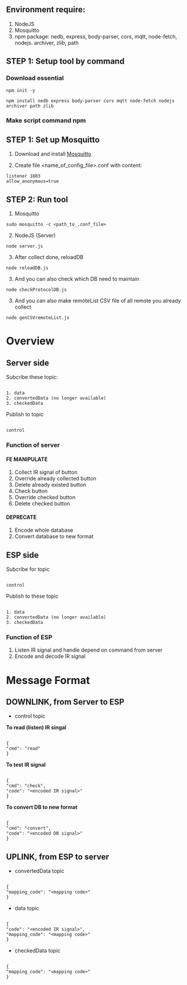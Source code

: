 ## Environment require:

1. NodeJS
2. Mosquitto
3. npm package: nedb, express, body-parser, cors, mqtt, node-fetch, nodejs. archiver, zlib, path

## STEP 1: Setup tool by command

### Download essential

```
npm init -y
```

```
npm install nedb express body-parser cors mqtt node-fetch nodejs archiver path zlib
```

### Make script command npm

## STEP 1: Set up Mosquitto

1. Download and install [Mosquitto](https://github.com/benbalter/word-to-markdown)

2. Create file <name_of_config_file>.conf with content:

```
listener 1883
allow_anonymous=true
```

## STEP 2: Run tool

1. Mosquitto

```
sudo mosquitto -c <path_to_.conf_file>
```

2. NodeJS (Server)

```
node server.js
```

3. After collect done, reloadDB

```
node reloadDB.js
```

3. And you can also check which DB need to maintain

```
node checkProtocolDB.js
```

3. And you can also make remoteList CSV file of all remote you already collect

```
node genCSVremoteList.js
```

# Overview

## Server side

Subcribe these topic:

```

1. data
2. convertedData (no longer available)
3. checkedData

```

Publish to topic

```

control

```

### Function of server

#### FE MANIPULATE

1. Collect IR signal of button
2. Override already collected button
3. Delete already existed button
4. Check button
5. Override checked button
6. Delete checked button

#### DEPRECATE

1. Encode whole database
2. Convert database to new format

## ESP side

Subcribe for topic

```

control

```

Publish to these topic

```

1. data
2. convertedData (no longer available)
3. checkedData

```

### Function of ESP

1. Listen IR signal and handle depend on command from server
2. Encode and decode IR signal

# Message Format

## DOWNLINK, from Server to ESP

- control topic

**To read (listen) IR singal**

```

{
"cmd": "read"
}

```

**To test IR signal**

```

{
"cmd": "check",
"code": "<encoded IR signal>"
}

```

**To convert DB to new format**

```

{
"cmd": "convert",
"code": "<encoded DB signal>"
}

```

## UPLINK, from ESP to server

- convertedData topic

```

{
"mapping_code": "<mapping code>"
}

```

- data topic

```

{
"code": "<encoded IR signal>",
"mapping_code": "<mapping code>"
}

```

- checkedData topic

```

{
"mapping_code": "<mapping code>"
}

```
